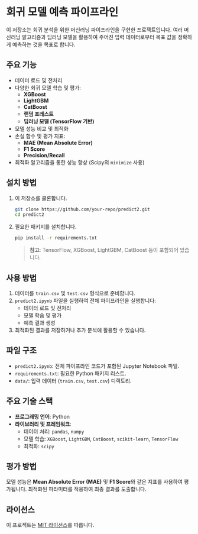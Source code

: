# 회귀 모델 예측 파이프라인

이 저장소는 회귀 분석을 위한 머신러닝 파이프라인을 구현한 프로젝트입니다. 여러 머신러닝 알고리즘과 딥러닝 모델을 활용하여 주어진 입력 데이터로부터 목표 값을 정확하게 예측하는 것을 목표로 합니다.

## 주요 기능
- 데이터 로드 및 전처리
- 다양한 회귀 모델 학습 및 평가:
  - **XGBoost**
  - **LightGBM**
  - **CatBoost**
  - **랜덤 포레스트**
  - **딥러닝 모델 (TensorFlow 기반)**
- 모델 성능 비교 및 최적화
- 손실 함수 및 평가 지표:
  - **MAE (Mean Absolute Error)**
  - **F1 Score**
  - **Precision/Recall**
- 최적화 알고리즘을 통한 성능 향상 (Scipy의 `minimize` 사용)

## 설치 방법
1. 이 저장소를 클론합니다.
   ```bash
   git clone https://github.com/your-repo/predict2.git
   cd predict2
   ```
2. 필요한 패키지를 설치합니다.
   ```bash
   pip install -r requirements.txt
   ```
   > **참고:** TensorFlow, XGBoost, LightGBM, CatBoost 등이 포함되어 있습니다.

## 사용 방법
1. 데이터를 `train.csv` 및 `test.csv` 형식으로 준비합니다.
2. `predict2.ipynb` 파일을 실행하여 전체 파이프라인을 실행합니다:
   - 데이터 로드 및 전처리
   - 모델 학습 및 평가
   - 예측 결과 생성
3. 최적화된 결과를 저장하거나 추가 분석에 활용할 수 있습니다.

## 파일 구조
- `predict2.ipynb`: 전체 파이프라인 코드가 포함된 Jupyter Notebook 파일.
- `requirements.txt`: 필요한 Python 패키지 리스트.
- `data/`: 입력 데이터 (`train.csv`, `test.csv`) 디렉토리.

## 주요 기술 스택
- **프로그래밍 언어**: Python
- **라이브러리 및 프레임워크**:
  - 데이터 처리: `pandas`, `numpy`
  - 모델 학습: `XGBoost`, `LightGBM`, `CatBoost`, `scikit-learn`, `TensorFlow`
  - 최적화: `scipy`

## 평가 방법
모델 성능은 **Mean Absolute Error (MAE)** 및 **F1 Score**와 같은 지표를 사용하여 평가됩니다. 최적화된 파라미터를 적용하여 최종 결과를 도출합니다.

## 라이선스
이 프로젝트는 [MIT 라이선스](LICENSE)를 따릅니다.
